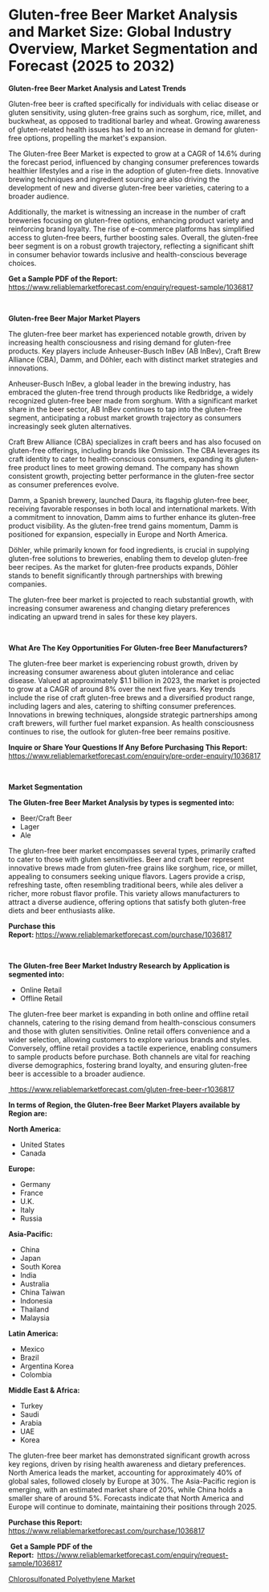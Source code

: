 <p><h1>Gluten-free Beer Market Analysis and Market Size: Global Industry Overview, Market Segmentation and Forecast (2025 to 2032)</h1></p><p><strong>Gluten-free Beer Market Analysis and Latest Trends</strong></p>
<p><p>Gluten-free beer is crafted specifically for individuals with celiac disease or gluten sensitivity, using gluten-free grains such as sorghum, rice, millet, and buckwheat, as opposed to traditional barley and wheat. Growing awareness of gluten-related health issues has led to an increase in demand for gluten-free options, propelling the market's expansion. </p><p>The Gluten-free Beer Market is expected to grow at a CAGR of 14.6% during the forecast period, influenced by changing consumer preferences towards healthier lifestyles and a rise in the adoption of gluten-free diets. Innovative brewing techniques and ingredient sourcing are also driving the development of new and diverse gluten-free beer varieties, catering to a broader audience. </p><p>Additionally, the market is witnessing an increase in the number of craft breweries focusing on gluten-free options, enhancing product variety and reinforcing brand loyalty. The rise of e-commerce platforms has simplified access to gluten-free beers, further boosting sales. Overall, the gluten-free beer segment is on a robust growth trajectory, reflecting a significant shift in consumer behavior towards inclusive and health-conscious beverage choices.</p></p>
<p><strong>Get a Sample PDF of the Report:&nbsp;</strong> <a href="https://www.reliablemarketforecast.com/enquiry/request-sample/1036817?utm_campaign=3081&utm_medium=2&utm_source=Github&utm_content=ia&utm_term=21032025&utm_id=gluten-free-beer">https://www.reliablemarketforecast.com/enquiry/request-sample/1036817</a></p>
<p>&nbsp;</p>
<p><strong>Gluten-free Beer Major Market Players</strong></p>
<p><p>The gluten-free beer market has experienced notable growth, driven by increasing health consciousness and rising demand for gluten-free products. Key players include Anheuser-Busch InBev (AB InBev), Craft Brew Alliance (CBA), Damm, and Döhler, each with distinct market strategies and innovations.</p><p>Anheuser-Busch InBev, a global leader in the brewing industry, has embraced the gluten-free trend through products like Redbridge, a widely recognized gluten-free beer made from sorghum. With a significant market share in the beer sector, AB InBev continues to tap into the gluten-free segment, anticipating a robust market growth trajectory as consumers increasingly seek gluten alternatives.</p><p>Craft Brew Alliance (CBA) specializes in craft beers and has also focused on gluten-free offerings, including brands like Omission. The CBA leverages its craft identity to cater to health-conscious consumers, expanding its gluten-free product lines to meet growing demand. The company has shown consistent growth, projecting better performance in the gluten-free sector as consumer preferences evolve.</p><p>Damm, a Spanish brewery, launched Daura, its flagship gluten-free beer, receiving favorable responses in both local and international markets. With a commitment to innovation, Damm aims to further enhance its gluten-free product visibility. As the gluten-free trend gains momentum, Damm is positioned for expansion, especially in Europe and North America.</p><p>Döhler, while primarily known for food ingredients, is crucial in supplying gluten-free solutions to breweries, enabling them to develop gluten-free beer recipes. As the market for gluten-free products expands, Döhler stands to benefit significantly through partnerships with brewing companies.</p><p>The gluten-free beer market is projected to reach substantial growth, with increasing consumer awareness and changing dietary preferences indicating an upward trend in sales for these key players.</p></p>
<p>&nbsp;</p>
<p><strong>What Are The Key Opportunities For Gluten-free Beer Manufacturers?</strong></p>
<p><p>The gluten-free beer market is experiencing robust growth, driven by increasing consumer awareness about gluten intolerance and celiac disease. Valued at approximately $1.1 billion in 2023, the market is projected to grow at a CAGR of around 8% over the next five years. Key trends include the rise of craft gluten-free brews and a diversified product range, including lagers and ales, catering to shifting consumer preferences. Innovations in brewing techniques, alongside strategic partnerships among craft brewers, will further fuel market expansion. As health consciousness continues to rise, the outlook for gluten-free beer remains positive.</p></p>
<p><strong>Inquire or Share Your Questions If Any Before Purchasing This Report:</strong> <a href="https://www.reliablemarketforecast.com/enquiry/pre-order-enquiry/1036817?utm_campaign=3081&utm_medium=2&utm_source=Github&utm_content=ia&utm_term=21032025&utm_id=gluten-free-beer">https://www.reliablemarketforecast.com/enquiry/pre-order-enquiry/1036817</a></p>
<p>&nbsp;</p>
<p><strong>Market Segmentation</strong></p>
<p><strong>The Gluten-free Beer Market Analysis by types is segmented into:</strong></p>
<p><ul><li>Beer/Craft Beer</li><li>Lager</li><li>Ale</li></ul></p>
<p><p>The gluten-free beer market encompasses several types, primarily crafted to cater to those with gluten sensitivities. Beer and craft beer represent innovative brews made from gluten-free grains like sorghum, rice, or millet, appealing to consumers seeking unique flavors. Lagers provide a crisp, refreshing taste, often resembling traditional beers, while ales deliver a richer, more robust flavor profile. This variety allows manufacturers to attract a diverse audience, offering options that satisfy both gluten-free diets and beer enthusiasts alike.</p></p>
<p><strong>Purchase this Report:&nbsp;</strong><a href="https://www.reliablemarketforecast.com/purchase/1036817?utm_campaign=3081&utm_medium=2&utm_source=Github&utm_content=ia&utm_term=21032025&utm_id=gluten-free-beer">https://www.reliablemarketforecast.com/purchase/1036817</a></p>
<p>&nbsp;</p>
<p><strong>The Gluten-free Beer Market Industry Research by Application is segmented into:</strong></p>
<p><ul><li>Online Retail</li><li>Offline Retail</li></ul></p>
<p><p>The gluten-free beer market is expanding in both online and offline retail channels, catering to the rising demand from health-conscious consumers and those with gluten sensitivities. Online retail offers convenience and a wider selection, allowing customers to explore various brands and styles. Conversely, offline retail provides a tactile experience, enabling consumers to sample products before purchase. Both channels are vital for reaching diverse demographics, fostering brand loyalty, and ensuring gluten-free beer is accessible to a broader audience.</p></p>
<p><a href="https://www.reliablemarketforecast.com/gluten-free-beer-r1036817?utm_campaign=3081&utm_medium=2&utm_source=Github&utm_content=ia&utm_term=21032025&utm_id=gluten-free-beer">&nbsp;https://www.reliablemarketforecast.com/gluten-free-beer-r1036817</a></p>
<p><strong>In terms of Region, the Gluten-free Beer Market Players available by Region are:</strong></p>
<p>
    <p> <strong> North America: </strong>
        <ul>
            <li>United States</li>
            <li>Canada</li>
        </ul>
        </p> 
    <p> <strong> Europe: </strong>
        <ul>
            <li>Germany</li>
            <li>France</li>
            <li>U.K.</li>
            <li>Italy</li>
            <li>Russia</li>
        </ul>
        </p> 
    <p> <strong> Asia-Pacific: </strong>
        <ul>
            <li>China</li>
            <li>Japan</li>
            <li>South Korea</li>
            <li>India</li>
            <li>Australia</li>
            <li>China Taiwan</li>
            <li>Indonesia</li>
            <li>Thailand</li>
            <li>Malaysia</li>
        </ul>
        </p> 
    <p> <strong> Latin America: </strong>
        <ul>
            <li>Mexico</li>
            <li>Brazil</li>
            <li>Argentina Korea</li>
            <li>Colombia</li>
        </ul>
        </p> 
    <p> <strong> Middle East & Africa: </strong>
        <ul>
            <li>Turkey</li>
            <li>Saudi</li>
            <li>Arabia</li>
            <li>UAE</li>
            <li>Korea</li>
        </ul>
    </p>
    </p>
<p><p>The gluten-free beer market has demonstrated significant growth across key regions, driven by rising health awareness and dietary preferences. North America leads the market, accounting for approximately 40% of global sales, followed closely by Europe at 30%. The Asia-Pacific region is emerging, with an estimated market share of 20%, while China holds a smaller share of around 5%. Forecasts indicate that North America and Europe will continue to dominate, maintaining their positions through 2025.</p></p>
<p><strong>Purchase this Report: </strong><a href="https://www.reliablemarketforecast.com/purchase/1036817?utm_campaign=3081&utm_medium=2&utm_source=Github&utm_content=ia&utm_term=21032025&utm_id=gluten-free-beer">https://www.reliablemarketforecast.com/purchase/1036817</a></p>
<p>&nbsp;<strong>Get a Sample PDF of the Report:&nbsp;&nbsp;</strong><a href="https://www.reliablemarketforecast.com/enquiry/request-sample/1036817?utm_campaign=3081&utm_medium=2&utm_source=Github&utm_content=ia&utm_term=21032025&utm_id=gluten-free-beer">https://www.reliablemarketforecast.com/enquiry/request-sample/1036817</a></p>
<p><strong></strong></p>
<p><p><a href="https://github.com/geyangvayora/Market-Research-Report-List-1/blob/main/chlorosulfonated-polyethylene-market.md?utm_campaign=3081&utm_medium=2&utm_source=Github&utm_content=ia&utm_term=21032025&utm_id=gluten-free-beer">Chlorosulfonated Polyethylene Market</a></p></p>